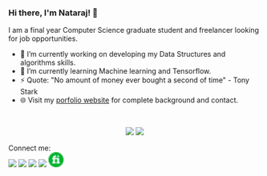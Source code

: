 ### Hi there, I'm Nataraj! 👋

 I am a final year Computer Science graduate student and freelancer looking for job opportunities.
 - 🔭 I’m currently working on developing my Data Structures and algorithms skills.
 - 🌱 I’m currently learning Machine learning and Tensorflow.
 - ⚡ Quote: "No amount of money ever bought a second of time" - Tony Stark
 - 🌐 Visit my [porfolio website](https://NatarajMaddala.github.io/) for complete background and contact.
<br>
 <p align = "center">
  <img src = "https://github-readme-stats.vercel.app/api?username=NatarajMaddala&show_icons=true&theme=chartreuse-dark&line_height=27">
  <img src = "https://github-readme-stats.vercel.app/api/top-langs/?username=NatarajMaddala&hide=dart,javascript&theme=chartreuse-dark">
</p>
<p>
 Connect me:<br>
 <a href="https://www.linkedin.com/in/nataraj-maddala-0b856617b/"><img src="https://img.icons8.com/color/30/000000/linkedin.png"></a>
 <a href="mailto:mnatraj2000@gmail.com"><img src="https://img.icons8.com/color/30/gmail.png"></a>
 <a href="https://www.facebook.com/maddala.natraj/"><img src="https://img.icons8.com/color/30/facebook-new.png"></a>
 <a href="https://www.instagram.com/raj_nat_raj/"><img src="https://img.icons8.com/fluent/30/instagram-new.png"></a>
 <a href="https://www.fiverr.com/users/mnataraj/"><img src="iconfinder_fiverr_3069760.png" width="30px" height="30px"></a>
</p>
<!--![YOUR github stats](https://github-readme-stats.vercel.app/api?username=NatarajMaddala&theme=chartreuse-dark&show_icons=true)
[![Top Langs](https://github-readme-stats.vercel.app/api/top-langs/?username=NatarajMaddala&hide=dart,javascript&theme=chartreuse-dark)](https://github.com/NatarajMaddala/github-readme-stats)-->
<!--
**NatarajMaddala/NatarajMaddala** is a ✨ _special_ ✨ repository because its `README.md` (this file) appears on your GitHub profile.

Here are some ideas to get you started:

- 🔭 I’m currently working on developing my Data Structures and algorithms skills.
- 🌱 I’m currently learning Machine learning and Tensorflow.
- 👯 I’m looking to collaborate on ...
- 🤔 I’m looking for help with ...
- 💬 Ask me about ...
- 📫 How to reach me: ...
- 😄 Pronouns: ...
- ⚡ Fun fact: ...
-->
